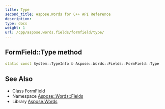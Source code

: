 ```yaml
---
title: Type
second_title: Aspose.Words for C++ API Reference
description: 
type: docs
weight: 1
url: /cpp/aspose.words.fields/formfield/type/
---
```

## FormField::Type method




```cpp
static const System::TypeInfo & Aspose::Words::Fields::FormField::Type()
```

## See Also

* Class [FormField](../)
* Namespace [Aspose::Words::Fields](../../)
* Library [Aspose.Words](../../../)
